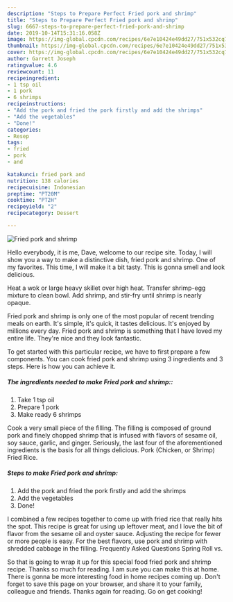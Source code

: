 ```yaml
---
description: "Steps to Prepare Perfect Fried pork and shrimp"
title: "Steps to Prepare Perfect Fried pork and shrimp"
slug: 6667-steps-to-prepare-perfect-fried-pork-and-shrimp
date: 2019-10-14T15:31:16.058Z
image: https://img-global.cpcdn.com/recipes/6e7e10424e49dd27/751x532cq70/fried-pork-and-shrimp-recipe-main-photo.jpg
thumbnail: https://img-global.cpcdn.com/recipes/6e7e10424e49dd27/751x532cq70/fried-pork-and-shrimp-recipe-main-photo.jpg
cover: https://img-global.cpcdn.com/recipes/6e7e10424e49dd27/751x532cq70/fried-pork-and-shrimp-recipe-main-photo.jpg
author: Garrett Joseph
ratingvalue: 4.6
reviewcount: 11
recipeingredient:
- 1 tsp oil
- 1 pork
- 6 shrimps
recipeinstructions:
- "Add the pork and fried the pork firstly and add the shrimps"
- "Add the vegetables"
- "Done!"
categories:
- Resep
tags:
- fried
- pork
- and

katakunci: fried pork and
nutrition: 138 calories
recipecuisine: Indonesian
preptime: "PT20M"
cooktime: "PT2H"
recipeyield: "2"
recipecategory: Dessert

---
```



![Fried pork and shrimp](https://img-global.cpcdn.com/recipes/6e7e10424e49dd27/751x532cq70/fried-pork-and-shrimp-recipe-main-photo.jpg)

Hello everybody, it is me, Dave, welcome to our recipe site. Today, I will show you a way to make a distinctive dish, fried pork and shrimp. One of my favorites. This time, I will make it a bit tasty. This is gonna smell and look delicious.

Heat a wok or large heavy skillet over high heat. Transfer shrimp-egg mixture to clean bowl. Add shrimp, and stir-fry until shrimp is nearly opaque.

Fried pork and shrimp is only one of the most popular of recent trending meals on earth. It's simple, it's quick, it tastes delicious. It's enjoyed by millions every day. Fried pork and shrimp is something that I have loved my entire life. They're nice and they look fantastic.


To get started with this particular recipe, we have to first prepare a few components. You can cook fried pork and shrimp using 3 ingredients and 3 steps. Here is how you can achieve it.

##### The ingredients needed to make Fried pork and shrimp::

1. Take 1 tsp oil
1. Prepare 1 pork
1. Make ready 6 shrimps


Cook a very small piece of the filling. The filling is composed of ground pork and finely chopped shrimp that is infused with flavors of sesame oil, soy sauce, garlic, and ginger. Seriously, the last four of the aforementioned ingredients is the basis for all things delicious. Pork (Chicken, or Shrimp) Fried Rice. 

##### Steps to make Fried pork and shrimp:

1. Add the pork and fried the pork firstly and add the shrimps
1. Add the vegetables
1. Done!


I combined a few recipes together to come up with fried rice that really hits the spot. This recipe is great for using up leftover meat, and I love the bit of flavor from the sesame oil and oyster sauce. Adjusting the recipe for fewer or more people is easy. For the best flavors, use pork and shrimp with shredded cabbage in the filling. Frequently Asked Questions Spring Roll vs. 

So that is going to wrap it up for this special food fried pork and shrimp recipe. Thanks so much for reading. I am sure you can make this at home. There is gonna be more interesting food in home recipes coming up. Don't forget to save this page on your browser, and share it to your family, colleague and friends. Thanks again for reading. Go on get cooking!

